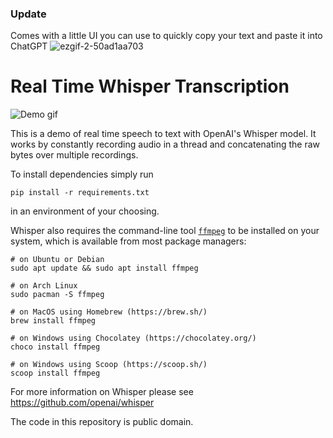 ### Update

Comes with a little UI you can use to quickly copy your text and paste it into ChatGPT
![ezgif-2-50ad1aa703](https://github.com/theycallmeloki/whisper_real_time/assets/3431687/3215c0a9-6a7c-47ac-8047-559f02e40ffd)



# Real Time Whisper Transcription

![Demo gif](demo.gif)

This is a demo of real time speech to text with OpenAI's Whisper model. It works by constantly recording audio in a thread and concatenating the raw bytes over multiple recordings.

To install dependencies simply run
```
pip install -r requirements.txt
```
in an environment of your choosing.

Whisper also requires the command-line tool [`ffmpeg`](https://ffmpeg.org/) to be installed on your system, which is available from most package managers:

```
# on Ubuntu or Debian
sudo apt update && sudo apt install ffmpeg

# on Arch Linux
sudo pacman -S ffmpeg

# on MacOS using Homebrew (https://brew.sh/)
brew install ffmpeg

# on Windows using Chocolatey (https://chocolatey.org/)
choco install ffmpeg

# on Windows using Scoop (https://scoop.sh/)
scoop install ffmpeg
```

For more information on Whisper please see https://github.com/openai/whisper

The code in this repository is public domain.

